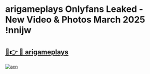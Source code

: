 # arigameplays Onlyfans Leaked - New Video & Photos March 2025 !nnijw

# <h2><a href="https://t2y885.iuczelnia.edu.pl?title=arigameplays&ref=nnijw">🔗👉 🔴 arigameplays</a></h2>

[![acn](https://github.com/user-attachments/assets/0f9c940e-d8b0-45ae-aac7-cd30a18b3e1c)](https://t2y885.iuczelnia.edu.pl?title=arigameplays&ref=nnijw)

